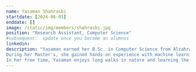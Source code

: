 ```yaml
---
name: Yasaman Shahrasbi
startdate: [2024-06-01]
enddate: []
image: /static/img/members/shahrasbi.jpg
position: "Research Assistant, Computer Science"
#subsequent:  update once you become an alumnus
linkedin:
description: "Yasaman earned her B.Sc. in Computer Science from Alzahra University, Tehran. She then completed her MSc in Computer Science with a focus on AI at uOttawa. For her Master's research, she developed a self-training, semi-supervised model for an online machine learning-based intrusion detection system, crucial for adapting to evolving cyber threats with limited labeled data.
During her Master's, she gained hands-on experience with machine learning project life cycles, deep learning architectures, natural language processing, and strategies for handling imbalanced data.
In her free time, Yasaman enjoys long walks in nature and learning the violin."
---
```

